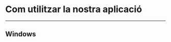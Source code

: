 # Com utilitzar la nostra aplicació
-------------------------------------------------------------------------------------------------------------------------------------------------------------------------
## Windows

